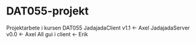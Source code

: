 # DAT055-projekt
Projektarbete i kursen DAT055
JadajadaClient v1.1 <- Axel
JadajadaServer v0.0 <- Axel
All gui i client <- Erik
